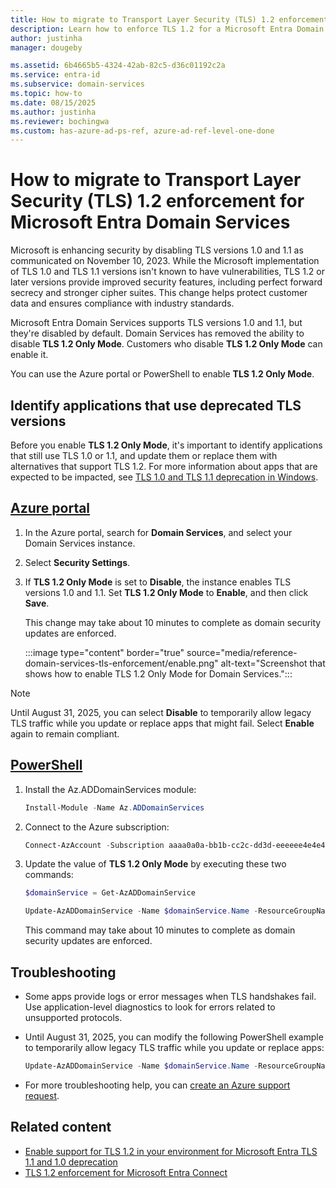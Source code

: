 ```yaml
---
title: How to migrate to Transport Layer Security (TLS) 1.2 enforcement for Microsoft Entra Domain Services | Microsoft Learn
description: Learn how to enforce TLS 1.2 for a Microsoft Entra Domain Services managed domain.
author: justinha
manager: dougeby

ms.assetid: 6b4665b5-4324-42ab-82c5-d36c01192c2a
ms.service: entra-id
ms.subservice: domain-services
ms.topic: how-to
ms.date: 08/15/2025
ms.author: justinha
ms.reviewer: bochingwa
ms.custom: has-azure-ad-ps-ref, azure-ad-ref-level-one-done
---
```

# How to migrate to Transport Layer Security (TLS) 1.2 enforcement for Microsoft Entra Domain Services

Microsoft is enhancing security by disabling TLS versions 1.0 and 1.1 as communicated on November 10, 2023. While the Microsoft implementation of TLS 1.0 and TLS 1.1 versions isn't known to have vulnerabilities, TLS 1.2 or later versions provide improved security features, including perfect forward secrecy and stronger cipher suites. This change helps protect customer data and ensures compliance with industry standards.

Microsoft Entra Domain Services supports TLS versions 1.0 and 1.1, but they're disabled by default. Domain Services has removed the ability to disable **TLS 1.2 Only Mode**. Customers who disable **TLS 1.2 Only Mode** can enable it. 

You can use the Azure portal or PowerShell to enable **TLS 1.2 Only Mode**.

## Identify applications that use deprecated TLS versions

Before you enable **TLS 1.2 Only Mode**, it's important to identify applications that still use TLS 1.0 or 1.1, and update them or replace them with alternatives that support TLS 1.2. For more information about apps that are expected to be impacted, see [TLS 1.0 and TLS 1.1 deprecation in Windows](/windows/win32/secauthn/tls-10-11-deprecation-in-windows).

## [**Azure portal**](#tab/portal)

1. In the Azure portal, search for **Domain Services**, and select your Domain Services instance. 
1. Select **Security Settings**.
1. If **TLS 1.2 Only Mode** is set to **Disable**, the instance enables TLS versions 1.0 and 1.1. Set **TLS 1.2 Only Mode** to **Enable**, and then click **Save**.

   This change may take about 10 minutes to complete as domain security updates are enforced.

   :::image type="content" border="true" source="media/reference-domain-services-tls-enforcement/enable.png" alt-text="Screenshot that shows how to enable TLS 1.2 Only Mode for Domain Services.":::

>[!Note] 
>Until August 31, 2025, you can select **Disable** to temporarily allow legacy TLS traffic while you update or replace apps that might fail. Select **Enable** again to remain compliant. 

## [**PowerShell**](#tab/powershell)


1. Install the Az.ADDomainServices module:

   ```powershell
   Install-Module -Name Az.ADDomainServices
   ```

1. Connect to the Azure subscription:

   ```powershell
   Connect-AzAccount -Subscription aaaa0a0a-bb1b-cc2c-dd3d-eeeeee4e4e4e
   ```

1. Update the value of **TLS 1.2 Only Mode** by executing these two commands:

   ```powershell
   $domainService = Get-AzADDomainService
   ```
   
   ```powershell
   Update-AzADDomainService -Name $domainService.Name -ResourceGroupName $domainService.ResourceGroupName -DomainSecuritySettingTlsV1 Disabled
   ```

   This command may take about 10 minutes to complete as domain security updates are enforced.

## Troubleshooting

- Some apps provide logs or error messages when TLS handshakes fail. Use application-level diagnostics to  look for errors related to unsupported protocols.

- Until August 31, 2025, you can modify the following PowerShell example to temporarily allow legacy TLS traffic while you update or replace apps:

  ```powershell
  Update-AzADDomainService -Name $domainService.Name -ResourceGroupName $domainService.ResourceGroupName -DomainSecuritySettingTlsV1 Enabled
  ```

- For more troubleshooting help, you can [create an Azure support request](/entra/fundamentals/how-to-get-support). 

## Related content

- [Enable support for TLS 1.2 in your environment for Microsoft Entra TLS 1.1 and 1.0 deprecation](/troubleshoot/entra/entra-id/ad-dmn-services/enable-support-tls-environment)
- [TLS 1.2 enforcement for Microsoft Entra Connect](/entra/identity/hybrid/connect/reference-connect-tls-enforcement)
